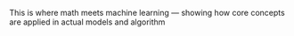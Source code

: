 This is where math meets machine learning — showing how core concepts are applied in actual models and algorithm
